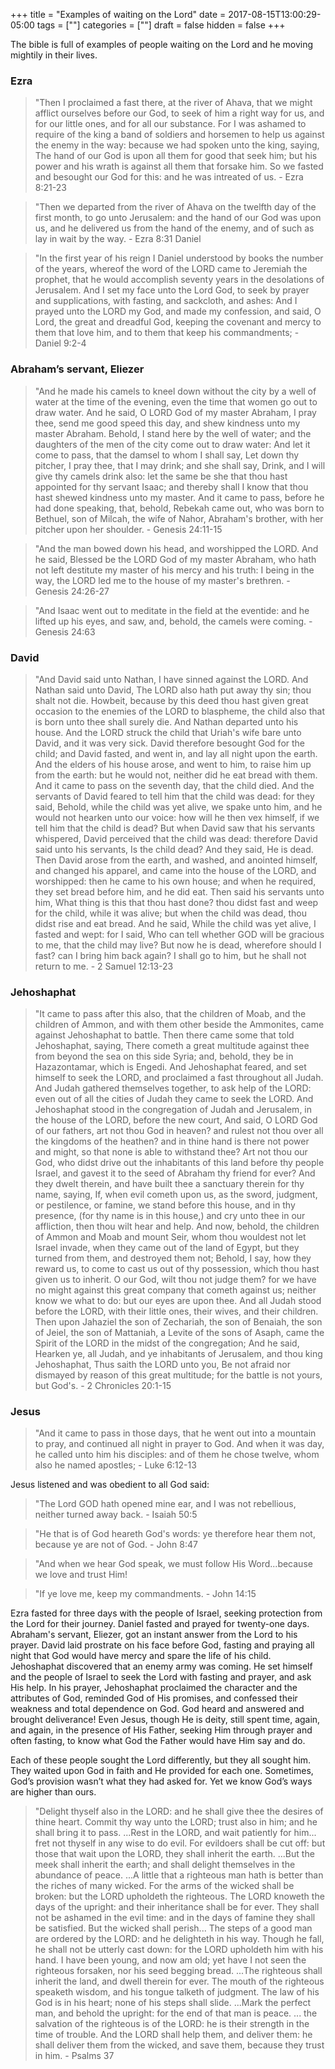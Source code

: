 +++
title = "Examples of waiting on the Lord"
date = 2017-08-15T13:00:29-05:00
tags = [""]
categories = [""]
draft = false
hidden = false
+++


The bible is full of examples of people waiting on the Lord and he moving mightily in their lives.

<!--more-->

### Ezra

> "Then I proclaimed a fast there, at the river of Ahava, that we might afflict ourselves before our God, to seek of him a right way for us, and for our little ones, and for all our substance. For I was ashamed to require of the king a band of soldiers and horsemen to help us against the enemy in the way: because we had spoken unto the king, saying, The hand of our God is upon all them for good that seek him; but his power and his wrath is against all them that forsake him. So we fasted and besought our God for this: and he was intreated of us. - Ezra 8:21-23

> "Then we departed from the river of Ahava on the twelfth day of the first month, to go unto Jerusalem: and the hand of our God was upon us, and he delivered us from the hand of the enemy, and of such as lay in wait by the way. - Ezra 8:31
Daniel

> "In the first year of his reign I Daniel understood by books the number of the years, whereof the word of the LORD came to Jeremiah the prophet, that he would accomplish seventy years in the desolations of Jerusalem. And I set my face unto the Lord God, to seek by prayer and supplications, with fasting, and sackcloth, and ashes: And I prayed unto the LORD my God, and made my confession, and said, O Lord, the great and dreadful God, keeping the covenant and mercy to them that love him, and to them that keep his commandments; - Daniel 9:2-4

### Abraham’s servant, Eliezer

> "And he made his camels to kneel down without the city by a well of water at the time of the evening, even the time that women go out to draw water. And he said, O LORD God of my master Abraham, I pray thee, send me good speed this day, and shew kindness unto my master Abraham. Behold, I stand here by the well of water; and the daughters of the men of the city come out to draw water: And let it come to pass, that the damsel to whom I shall say, Let down thy pitcher, I pray thee, that I may drink; and she shall say, Drink, and I will give thy camels drink also: let the same be she that thou hast appointed for thy servant Isaac; and thereby shall I know that thou hast shewed kindness unto my master. And it came to pass, before he had done speaking, that, behold, Rebekah came out, who was born to Bethuel, son of Milcah, the wife of Nahor, Abraham's brother, with her pitcher upon her shoulder. - Genesis 24:11-15

> "And the man bowed down his head, and worshipped the LORD. And he said, Blessed be the LORD God of my master Abraham, who hath not left destitute my master of his mercy and his truth: I being in the way, the LORD led me to the house of my master's brethren. - Genesis 24:26-27

> "And Isaac went out to meditate in the field at the eventide: and he lifted up his eyes, and saw, and, behold, the camels were coming. - Genesis 24:63

### David

> "And David said unto Nathan, I have sinned against the LORD. And Nathan said unto David, The LORD also hath put away thy sin; thou shalt not die. Howbeit, because by this deed thou hast given great occasion to the enemies of the LORD to blaspheme, the child also that is born unto thee shall surely die. And Nathan departed unto his house. And the LORD struck the child that Uriah's wife bare unto David, and it was very sick. David therefore besought God for the child; and David fasted, and went in, and lay all night upon the earth. And the elders of his house arose, and went to him, to raise him up from the earth: but he would not, neither did he eat bread with them. And it came to pass on the seventh day, that the child died. And the servants of David feared to tell him that the child was dead: for they said, Behold, while the child was yet alive, we spake unto him, and he would not hearken unto our voice: how will he then vex himself, if we tell him that the child is dead? But when David saw that his servants whispered, David perceived that the child was dead: therefore David said unto his servants, Is the child dead? And they said, He is dead. Then David arose from the earth, and washed, and anointed himself, and changed his apparel, and came into the house of the LORD, and worshipped: then he came to his own house; and when he required, they set bread before him, and he did eat. Then said his servants unto him, What thing is this that thou hast done? thou didst fast and weep for the child, while it was alive; but when the child was dead, thou didst rise and eat bread. And he said, While the child was yet alive, I fasted and wept: for I said, Who can tell whether GOD will be gracious to me, that the child may live? But now he is dead, wherefore should I fast? can I bring him back again? I shall go to him, but he shall not return to me. - 2 Samuel 12:13-23

### Jehoshaphat

> "It came to pass after this also, that the children of Moab, and the children of Ammon, and with them other beside the Ammonites, came against Jehoshaphat to battle. Then there came some that told Jehoshaphat, saying, There cometh a great multitude against thee from beyond the sea on this side Syria; and, behold, they be in Hazazontamar, which is Engedi. And Jehoshaphat feared, and set himself to seek the LORD, and proclaimed a fast throughout all Judah. And Judah gathered themselves together, to ask help of the LORD: even out of all the cities of Judah they came to seek the LORD. And Jehoshaphat stood in the congregation of Judah and Jerusalem, in the house of the LORD, before the new court, And said, O LORD God of our fathers, art not thou God in heaven? and rulest not thou over all the kingdoms of the heathen? and in thine hand is there not power and might, so that none is able to withstand thee? Art not thou our God, who didst drive out the inhabitants of this land before thy people Israel, and gavest it to the seed of Abraham thy friend for ever? And they dwelt therein, and have built thee a sanctuary therein for thy name, saying, If, when evil cometh upon us, as the sword, judgment, or pestilence, or famine, we stand before this house, and in thy presence, (for thy name is in this house,) and cry unto thee in our affliction, then thou wilt hear and help. And now, behold, the children of Ammon and Moab and mount Seir, whom thou wouldest not let Israel invade, when they came out of the land of Egypt, but they turned from them, and destroyed them not; Behold, I say, how they reward us, to come to cast us out of thy possession, which thou hast given us to inherit. O our God, wilt thou not judge them? for we have no might against this great company that cometh against us; neither know we what to do: but our eyes are upon thee. And all Judah stood before the LORD, with their little ones, their wives, and their children. Then upon Jahaziel the son of Zechariah, the son of Benaiah, the son of Jeiel, the son of Mattaniah, a Levite of the sons of Asaph, came the Spirit of the LORD in the midst of the congregation; And he said, Hearken ye, all Judah, and ye inhabitants of Jerusalem, and thou king Jehoshaphat, Thus saith the LORD unto you, Be not afraid nor dismayed by reason of this great multitude; for the battle is not yours, but God's. - 2 Chronicles 20:1-15


### Jesus

> "And it came to pass in those days, that he went out into a mountain to pray, and continued all night in prayer to God. And when it was day, he called unto him his disciples: and of them he chose twelve, whom also he named apostles; - Luke 6:12-13

Jesus listened and was obedient to all God said:

> "The Lord GOD hath opened mine ear, and I was not rebellious, neither turned away back. - Isaiah 50:5

> "He that is of God heareth God's words: ye therefore hear them not, because ye are not of God. - John 8:47

> "And when we hear God speak, we must follow His Word...because we love and trust Him!

> "If ye love me, keep my commandments. - John 14:15

Ezra fasted for three days with the people of Israel, seeking protection from the Lord for their journey. Daniel fasted and prayed for twenty-one days. Abraham's servant, Eliezer, got an instant answer from the Lord to his prayer. David laid prostrate on his face before God, fasting and praying all night that God would have mercy and spare the life of his child. Jehoshaphat discovered that an enemy army was coming. He set himself and the people of Israel to seek the Lord with fasting and prayer, and ask His help. In his prayer, Jehoshaphat proclaimed the character and the attributes of God, reminded God of His promises, and confessed their weakness and total dependence on God. God heard and answered and brought deliverance! Even Jesus, though He is deity, still spent time, again, and again, in the presence of His Father, seeking Him through prayer and often fasting, to know what God the Father would have Him say and do.

Each of these people sought the Lord differently, but they all sought him. They waited upon God in faith and He provided for each one. Sometimes, God’s provision wasn’t what they had asked for. Yet we know God’s ways are higher than ours.

> "Delight thyself also in the LORD: and he shall give thee the desires of thine heart. Commit thy way unto the LORD; trust also in him; and he shall bring it to pass. ...Rest in the LORD, and wait patiently for him... fret not thyself in any wise to do evil. For evildoers shall be cut off: but those that wait upon the LORD, they shall inherit the earth. ...But the meek shall inherit the earth; and shall delight themselves in the abundance of peace. ...A little that a righteous man hath is better than the riches of many wicked. For the arms of the wicked shall be broken: but the LORD upholdeth the righteous. The LORD knoweth the days of the upright: and their inheritance shall be for ever. They shall not be ashamed in the evil time: and in the days of famine they shall be satisfied. But the wicked shall perish... The steps of a good man are ordered by the LORD: and he delighteth in his way. Though he fall, he shall not be utterly cast down: for the LORD upholdeth him with his hand. I have been young, and now am old; yet have I not seen the righteous forsaken, nor his seed begging bread. ...The righteous shall inherit the land, and dwell therein for ever. The mouth of the righteous speaketh wisdom, and his tongue talketh of judgment. The law of his God is in his heart; none of his steps shall slide. ...Mark the perfect man, and behold the upright: for the end of that man is peace. ... the salvation of the righteous is of the LORD: he is their strength in the time of trouble. And the LORD shall help them, and deliver them: he shall deliver them from the wicked, and save them, because they trust in him. - Psalms 37
